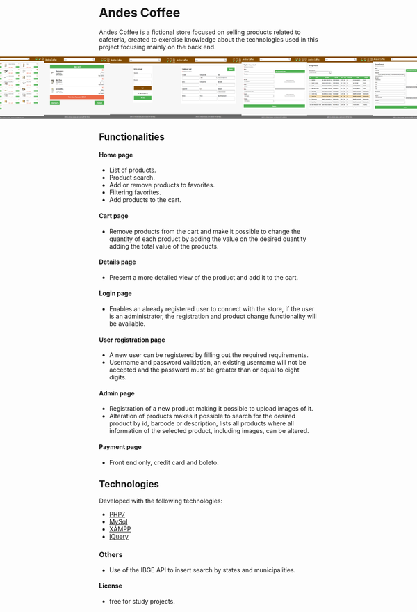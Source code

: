 # Andes Coffee
Andes Coffee is a fictional store focused on selling products related to cafeteria, created to exercise knowledge about the technologies used in this project focusing mainly on the back end.

<p style="display:flex;justify-content:center;aling-items:center">
  <img alt="Imagem" src="splashs/index-php.png" width="30%">
  <img alt="Imagem" src="splashs/cart-php.png" width="30%">
  <img alt="Imagem" src="splashs/login-php.png" width="30%">
  <img alt="Imagem" src="splashs/sign-up-php.png" width="30%">
  <img alt="Imagem" src="splashs/register-php.png" width="30%">
  <img alt="Imagem" src="splashs/sc-change-php.png" width="30%">
  <img alt="Imagem" src="splashs/change-php.png" width="30%">
</p>

## Functionalities
#### Home page
- List of products.
- Product search.
- Add or remove products to favorites.
- Filtering favorites.
- Add products to the cart.
#### Cart page
- Remove products from the cart and make it possible to change the quantity of each product by adding the value on the desired quantity adding the total value of the products.
#### Details page
- Present a more detailed view of the product and add it to the cart.
#### Login page
- Enables an already registered user to connect with the store, if the user is an administrator, the registration and product change functionality will be available.
#### User registration page
- A new user can be registered by filling out the required requirements.
- Username and password validation, an existing username will not be accepted and the password must be greater than or equal to eight digits.
#### Admin page
- Registration of a new product making it possible to upload images of it.
- Alteration of products makes it possible to search for the desired product by id, barcode or description, lists all products where all information of the selected product, including images, can be altered.
#### Payment page
- Front end only, credit card and boleto.

## Technologies
Developed with the following technologies:

- [PHP7](https://www.php.net/manual/pt_BR/intro-whatis.php)
- [MySql](https://www.mysql.com/)
- [XAMPP](https://www.apachefriends.org/pt_br/index.html)
- [jQuery](https://jquery.com/)

### Others

- Use of the IBGE API to insert search by states and municipalities.

#### License
- free for study projects.